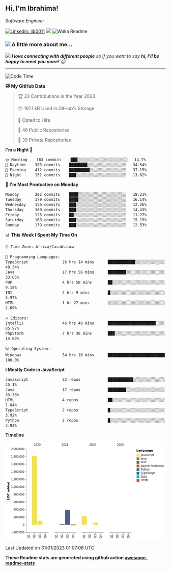 <h2>Hi, I'm Ibrahima! </h2>
<p><em>Software Engineer 
</em></p>


[![Linkedin: iib0011](https://img.shields.io/badge/-iib0011-blue?style=flat-square&logo=Linkedin&logoColor=white&link=https://www.linkedin.com/in/iib0011/)](https://www.linkedin.com/in/iib0011/)
![](https://visitor-badge.glitch.me/badge?page_id=iib0011)
![Waka Readme](https://github.com/iib0011/iib0011/workflows/Waka%20Readme/badge.svg)


### <img src="https://media.giphy.com/media/VgCDAzcKvsR6OM0uWg/giphy.gif" width="50"> A little more about me...  


<img src="https://media.giphy.com/media/LnQjpWaON8nhr21vNW/giphy.gif" width="60"> <em><b>I love connecting with different people</b> so if you want to say <b>hi, I'll be happy to meet you more!</b> 😊</em>

---
<!--START_SECTION:waka-->
![Code Time](http://img.shields.io/badge/Code%20Time-1%2C710%20hrs%2021%20mins-blue)

**🐱 My GitHub Data** 

> 🏆 23 Contributions in the Year 2023
 > 
> 📦 197.1 kB Used in GitHub's Storage 
 > 
> 💼 Opted to Hire
 > 
> 📜 46 Public Repositories 
 > 
> 🔑 39 Private Repositories  
 > 
**I'm a Night 🦉** 

```text
🌞 Morning    163 commits    ███░░░░░░░░░░░░░░░░░░░░░░   14.7% 
🌆 Daytime    383 commits    ████████░░░░░░░░░░░░░░░░░   34.54% 
🌃 Evening    412 commits    █████████░░░░░░░░░░░░░░░░   37.15% 
🌙 Night      151 commits    ███░░░░░░░░░░░░░░░░░░░░░░   13.62%

```
📅 **I'm Most Productive on Monday** 

```text
Monday       202 commits    ████░░░░░░░░░░░░░░░░░░░░░   18.21% 
Tuesday      179 commits    ████░░░░░░░░░░░░░░░░░░░░░   16.14% 
Wednesday    136 commits    ███░░░░░░░░░░░░░░░░░░░░░░   12.26% 
Thursday     160 commits    ███░░░░░░░░░░░░░░░░░░░░░░   14.43% 
Friday       125 commits    ██░░░░░░░░░░░░░░░░░░░░░░░   11.27% 
Saturday     168 commits    ███░░░░░░░░░░░░░░░░░░░░░░   15.15% 
Sunday       139 commits    ███░░░░░░░░░░░░░░░░░░░░░░   12.53%

```


📊 **This Week I Spent My Time On** 

```text
⌚︎ Time Zone: Africa/Casablanca

💬 Programming Languages: 
TypeScript               26 hrs 14 mins      ████████████░░░░░░░░░░░░░   48.34% 
Java                     17 hrs 56 mins      ████████░░░░░░░░░░░░░░░░░   33.05% 
PHP                      4 hrs 58 mins       ██░░░░░░░░░░░░░░░░░░░░░░░   9.18% 
INI                      2 hrs 9 mins        █░░░░░░░░░░░░░░░░░░░░░░░░   3.97% 
HTML                     1 hr 27 mins        ░░░░░░░░░░░░░░░░░░░░░░░░░   2.69%

🔥 Editors: 
IntelliJ                 46 hrs 40 mins      █████████████████████░░░░   85.97% 
PhpStorm                 7 hrs 36 mins       ███░░░░░░░░░░░░░░░░░░░░░░   14.03%

💻 Operating System: 
Windows                  54 hrs 16 mins      █████████████████████████   100.0%

```

**I Mostly Code in JavaScript** 

```text
JavaScript               23 repos            ███████████░░░░░░░░░░░░░░   45.1% 
Java                     17 repos            ████████░░░░░░░░░░░░░░░░░   33.33% 
HTML                     4 repos             ██░░░░░░░░░░░░░░░░░░░░░░░   7.84% 
TypeScript               2 repos             █░░░░░░░░░░░░░░░░░░░░░░░░   3.92% 
Python                   2 repos             █░░░░░░░░░░░░░░░░░░░░░░░░   3.92%

```


**Timeline**

![Chart not found](https://raw.githubusercontent.com/iib0011/iib0011/master/charts/bar_graph.png) 


 Last Updated on 31/01/2023 01:07:08 UTC
<!--END_SECTION:waka-->

**These Readme stats are generated using github action [awesome-readme-stats](https://github.com/iib0011/waka-readme-stats)**
